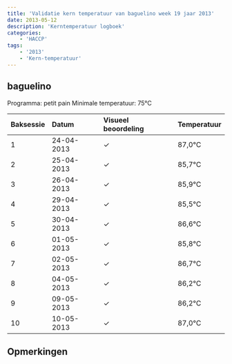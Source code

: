 ```yaml
---
title: 'Validatie kern temperatuur van baguelino week 19 jaar 2013'
date: 2013-05-12
description: 'Kerntemperatuur logboek'
categories:
    - 'HACCP'
tags:
    - '2013'
    - 'Kern-temperatuur'
---
```


## baguelino

Programma: petit pain
Minimale temperatuur: 75°C

| Baksessie | Datum | Visueel beoordeling | Temperatuur |
|:---|:---|:---|:---|
| 1 | 24-04-2013 | &check; | 87,0°C |
| 2 | 25-04-2013 | &check; | 85,7°C |
| 3 | 26-04-2013 | &check; | 85,9°C |
| 4 | 29-04-2013 | &check; | 85,5°C |
| 5 | 30-04-2013 | &check; | 86,6°C |
| 6 | 01-05-2013 | &check; | 85,8°C |
| 7 | 02-05-2013 | &check; | 86,7°C |
| 8 | 04-05-2013 | &check; | 86,2°C |
| 9 | 09-05-2013 | &check; | 86,2°C |
| 10 | 10-05-2013 | &check; | 87,0°C |

## Opmerkingen


